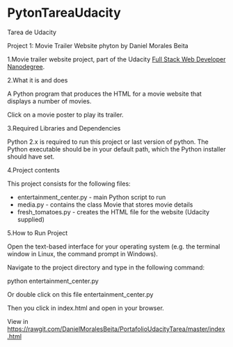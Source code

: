 # PytonTareaUdacity
Tarea de Udacity

Project 1: Movie Trailer Website phyton
by Daniel Morales Beita

1.Movie trailer website project, part of the Udacity [Full Stack Web Developer
Nanodegree](https://www.udacity.com/course/full-stack-web-developer-nanodegree--nd004).

2.What it is and does

A Python program that produces the HTML for a movie website that displays
a number of movies. 

Click on a movie poster to play its trailer.

3.Required Libraries and Dependencies

Python 2.x is required to run this project or last version of python. The Python executable should be in
your default path, which the Python installer should have set.

4.Project contents

This project consists for the following files:

* entertainment_center.py - main Python script to run
* media.py - contains the class Movie that stores movie details
* fresh_tomatoes.py - creates the HTML file for the website (Udacity supplied)

5.How to Run Project

Open the text-based interface for your operating system (e.g. the terminal
window in Linux, the command prompt in Windows).

Navigate to the project directory and type in the following command:

python entertainment_center.py

Or double click  on this file entertainment_center.py  
 
Then you click in index.html and open in your browser.

View in https://rawgit.com/DanielMoralesBeita/PortafolioUdacityTarea/master/index.html
